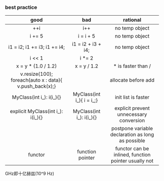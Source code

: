 ### best practice

| good                              | bad                           |  rational |
| :----:                            | :----:                        | :----: |
| ++i                               |   i++                         | no temp object |
| i += 5                            |   i = i + 5                   | no temp object |
| i1 = i2; i1 += i3; i1 += i4;      |  i1 = i2 + i3 + i4;           | no temp object |
| i << 1                            |   i *= 2   |                  |
| x = y * (1.0 / 1.2)               |   x = y / 1.2                 | * is faster than / |
| v.resize(100); foreach(auto x : data){ v.push_back(x);} |         | allocate before add |
| MyClass(int i_): i(i_){}          |  MyClass(int i_){ i = i_;}    | init list is faster |
| explicit MyClass(int i_): i(i_){} | MyClass(int i_): i(i_){}      | explicit prevent unnecessary conversion  |
|                                   |                               | postpone variable declaration as long as possible |
|       functor                     |     function pointer          | functor can be inlined, function pointer usually not |



GHz即十亿赫兹(10^9 Hz)
